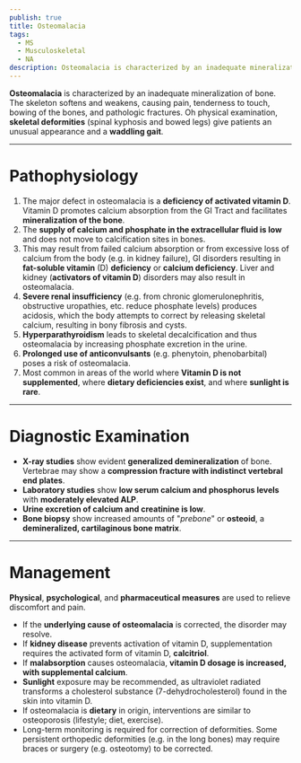 ```yaml
---
publish: true
title: Osteomalacia
tags:
  - MS
  - Musculoskeletal
  - NA
description: Osteomalacia is characterized by an inadequate mineralization of bone. The skeleton softens and weakens, causing pain, tenderness to touch, bowing of the bones, and pathologic fractures. Oh physical examination, skeletal deformities (spinal kyphosis and bowed legs) give patients an unusual appearance and a waddling gait.
---
```

**Osteomalacia** is characterized by an inadequate mineralization of bone. The skeleton softens and weakens, causing pain, tenderness to touch, bowing of the bones, and pathologic fractures. Oh physical examination, **skeletal deformities** (spinal kyphosis and bowed legs) give patients an unusual appearance and a **waddling gait**.

___

# Pathophysiology
1. The major defect in osteomalacia is a **deficiency of activated vitamin D**. Vitamin D promotes calcium absorption from the GI Tract and facilitates **mineralization of the bone**.
2. The **supply of calcium and phosphate in the extracellular fluid is low** and does not move to calcification sites in bones.
3. This may result from failed calcium absorption or from excessive loss of calcium from the body (e.g. in kidney failure), GI disorders resulting in **fat-soluble vitamin** (D) **deficiency** or **calcium deficiency**. Liver and kidney (**activators of vitamin D**) disorders may also result in osteomalacia.
4. **Severe renal insufficiency** (e.g. from chronic glomerulonephritis, obstructive uropathies, etc. reduce phosphate levels) produces acidosis, which the body attempts to correct by releasing skeletal calcium, resulting in bony fibrosis and cysts.
5. **Hyperparathyroidism** leads to skeletal decalcification and thus osteomalacia by increasing phosphate excretion in the urine.
6. **Prolonged use of anticonvulsants** (e.g. phenytoin, phenobarbital) poses a risk of osteomalacia.
7. Most common in areas of the world where **Vitamin D is not supplemented**, where **dietary deficiencies exist**, and where **sunlight is rare**.

___

# Diagnostic Examination
- **X-ray studies** show evident **generalized demineralization** of bone. Vertebrae may show a **compression fracture with indistinct vertebral end plates**.
- **Laboratory studies** show **low serum calcium and phosphorus levels** with **moderately elevated ALP**.
- **Urine excretion of calcium and creatinine is low**.
- **Bone biopsy** show increased amounts of "*prebone*" or **osteoid**, a **demineralized, cartilaginous bone matrix**.

___

# Management
**Physical**, **psychological**, and **pharmaceutical measures** are used to relieve discomfort and pain.
- If the **underlying cause of osteomalacia** is corrected, the disorder may resolve.
- If **kidney disease** prevents activation of vitamin D, supplementation requires the activated form of vitamin D, **calcitriol**.
- If **malabsorption** causes osteomalacia, **vitamin D dosage is increased, with supplemental calcium**.
- **Sunlight** exposure may be recommended, as ultraviolet radiated transforms a cholesterol substance (7-dehydrocholesterol) found in the skin into vitamin D.
- If osteomalacia is **dietary** in origin, interventions are similar to osteoporosis (lifestyle; diet, exercise).
- Long-term monitoring is required for correction of deformities. Some persistent orthopedic deformities (e.g. in the long bones) may require braces or surgery (e.g. osteotomy) to be corrected.
